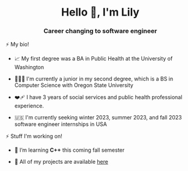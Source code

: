 
<h1 align="center">Hello 👋, I'm Lily </h1>
<h3 align="center">Career changing to software engineer</h3>

⚡ My bio!

- 📈 My first degree was a BA in Public Health at the University of Washington

- 👩🏻‍💻 I'm currently a junior in my second degree, which is a BS in Computer Science with Oregon State University

- ❤️‍🩹 I have 3 years of social services and public health professional experience.

- 🇺🇸 I'm currently seeking winter 2023, summer 2023, and fall 2023 software engineer internships in USA

⚡ Stuff I'm working on!

- 🌱 I’m learning **C++** this coming fall semester

- 📝 All of my projects are available [here](https://github.com/alienily?tab=repositories)
